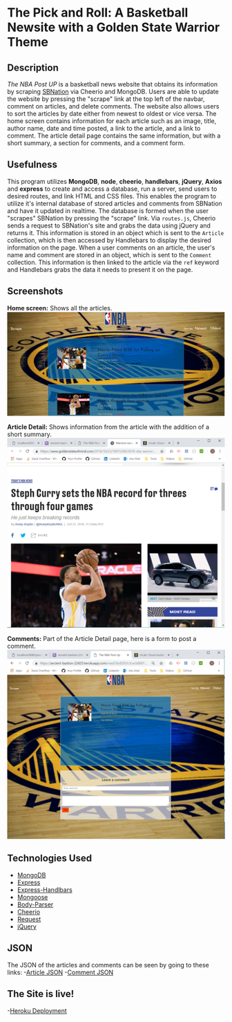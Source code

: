 # The Pick and Roll: A Basketball Newsite with a Golden State Warrior Theme

## Description
*The NBA Post UP* is a basketball news website that obtains its information by scraping [SBNation](https://www.sbnation.com/nba-news-basketball) via Cheerio and MongoDB. Users are able to update the website by pressing the "scrape" link at the top left of the navbar, comment on articles, and delete comments. The website also allows users to sort the articles by date either from newest to oldest or vice versa. The home screen contains information for each article such as an image, title, author name, date and time posted, a link to the article, and a link to comment. The article detail page contains the same information, but with a short summary, a section for comments, and a comment form.


## Usefulness
This program utilizes **MongoDB**, **node**, **cheerio**, **handlebars**, **jQuery**, **Axios** and **express** to create and access a database, run a server, send users to desired routes, and link HTML and CSS files. This enables the program to utilize it's internal database of stored articles and comments from SBNation and have it updated in realtime. The database is formed when the user "scrapes" SBNation by pressing the "scrape" link. Via `routes.js`, Cheerio sends a request to SBNation's site and grabs the data using jQuery and returns it. This information is stored in an object which is sent to the `Article` collection, which is then accessed by Handlebars to display the desired information on the page. When a user comments on an article, the user's name and comment are stored in an object, which is sent to the `Comment` collection. This information is then linked to the article via the `ref` keyword and Handlebars grabs the data it needs to present it on the page.

## Screenshots
**Home screen:** Shows all the articles.
![homescreenpic](https://github.com/jhwillia7/Mongodb-Scraper/blob/master/public/assets/images/mainScreen.PNG)

**Article Detail:** Shows information from the article with the addition of a short summary.
![articledetailspic](https://github.com/jhwillia7/Mongodb-Scraper/blob/master/public/assets/images/Fullarticlepic.PNG)

**Comments:** Part of the Article Detail page, here is a form to post a comment.
![commentscreenpic](https://github.com/jhwillia7/Mongodb-Scraper/blob/master/public/assets/images/commentPage.PNG)


## Technologies Used
- [MongoDB](https://www.mongodb.com/)
- [Express](https://expressjs.com/)
- [Express-Handlbars](https://github.com/ericf/express-handlebars)
- [Mongoose](https://mongoosejs.com/)
- [Body-Parser](https://www.npmjs.com/package/body-parser)
- [Cheerio](https://github.com/cheeriojs/cheerio)
- [Request](https://github.com/request/request)
- [jQuery](https://jquery.com/)


## JSON
The JSON of the articles and comments can be seen by going to these links:
-[Article JSON](https://ancient-bastion-22425.herokuapp.com/json-article)
-[Comment JSON](https://ancient-bastion-22425.herokuapp.com/json-comment)

## The Site is live!
-[Heroku Deployment](https://ancient-bastion-22425.herokuapp.com)
